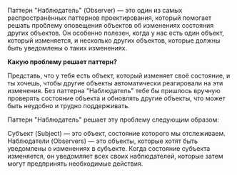 Паттерн "Наблюдатель" (Observer) — это один из самых распространённых паттернов проектирования, который помогает решать
проблему оповещения объектов об изменениях состояния других объектов. Он особенно полезен, когда у нас есть один объект,
который изменяется, и несколько других объектов, которые должны быть уведомлены о таких изменениях.

**Какую проблему решает паттерн?**

Представь, что у тебя есть объект, который изменяет своё состояние, и ты хочешь, чтобы другие объекты автоматически
реагировали на эти изменения. Без паттерна "Наблюдатель" тебе бы пришлось вручную проверять состояние объекта и
обновлять другие объекты, что может быть неудобно и трудно поддерживать.

Паттерн "Наблюдатель" решает эту проблему следующим образом:

Субъект (Subject) — это объект, состояние которого мы отслеживаем.
Наблюдатели (Observers) — это объекты, которые хотят быть уведомлены о изменениях в субъекте.
Когда состояние субъекта изменяется, он уведомляет всех своих наблюдателей, которые затем могут предпринять необходимые
действия.